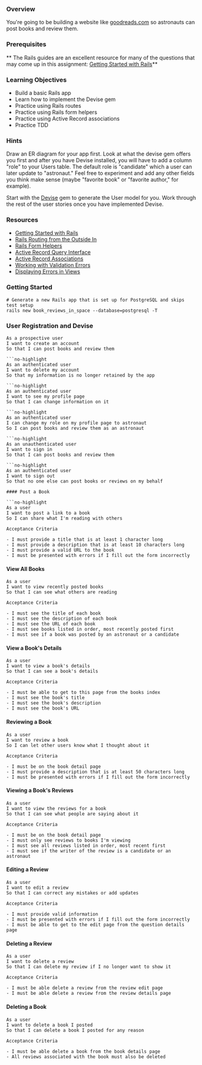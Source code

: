 ### Overview

You're going to be building a website like
[goodreads.com](http://www.goodreads.com/) so astronauts can post books and review them.

### Prerequisites

** The Rails guides are an excellent resource for many of the questions that may come up in this assignment:
[Getting Started with Rails](http://guides.rubyonrails.org/getting_started.html)**

### Learning Objectives

- Build a basic Rails app
- Learn how to implement the Devise gem
- Practice using Rails routes
- Practice using Rails form helpers
- Practice using Active Record associations
- Practice TDD

### Hints
Draw an ER diagram for your app first. Look at what the devise gem offers you first and after you have Devise installed, you will have to add a column "role" to your Users table. The default role is "candidate" which a user can later update to "astronaut." Feel free to experiment and add any other fields you think make sense (maybe "favorite book" or "favorite author," for example).

Start with the [Devise](https://github.com/plataformatec/devise) gem to generate the User model for you. Work through the rest of the user stories once you have implemented Devise.

### Resources

- [Getting Started with Rails](http://guides.rubyonrails.org/getting_started.html)
- [Rails Routing from the Outside In](http://guides.rubyonrails.org/routing.html)
- [Rails Form Helpers](http://guides.rubyonrails.org/form_helpers.html)
- [Active Record Query Interface](http://guides.rubyonrails.org/active_record_querying.html)
- [Active Record Associations](http://guides.rubyonrails.org/association_basics.html)
- [Working with Validation Errors](http://edgeguides.rubyonrails.org/active_record_validations.html#working-with-validation-errors)
- [Displaying Errors in Views](http://edgeguides.rubyonrails.org/active_record_validations.html#displaying-validation-errors-in-views)

### Getting Started

```no-highlight
# Generate a new Rails app that is set up for PostgreSQL and skips test setup
rails new book_reviews_in_space --database=postgresql -T
```

### User Registration and Devise

```no-highlight
As a prospective user
I want to create an account
So that I can post books and review them

```no-highlight
As an authenticated user
I want to delete my account
So that my information is no longer retained by the app

```no-highlight
As an authenticated user
I want to see my profile page
So that I can change information on it

```no-highlight
As an authenticated user
I can change my role on my profile page to astronaut
So I can post books and review them as an astronaut

```no-highlight
As an unauthenticated user
I want to sign in
So that I can post books and review them

```no-highlight
As an authenticated user
I want to sign out
So that no one else can post books or reviews on my behalf

#### Post a Book

```no-highlight
As a user
I want to post a link to a book
So I can share what I'm reading with others

Acceptance Criteria

- I must provide a title that is at least 1 character long
- I must provide a description that is at least 10 characters long
- I must provide a valid URL to the book
- I must be presented with errors if I fill out the form incorrectly
```

#### View All Books

```no-highlight
As a user
I want to view recently posted books
So that I can see what others are reading

Acceptance Criteria

- I must see the title of each book
- I must see the description of each book
- I must see the URL of each book
- I must see books listed in order, most recently posted first
- I must see if a book was posted by an astronaut or a candidate
```

#### View a Book's Details

```no-highlight
As a user
I want to view a book's details
So that I can see a book's details

Acceptance Criteria

- I must be able to get to this page from the books index
- I must see the book's title
- I must see the book's description
- I must see the book's URL
```

#### Reviewing a Book

```no-highlight
As a user
I want to review a book
So I can let other users know what I thought about it

Acceptance Criteria

- I must be on the book detail page
- I must provide a description that is at least 50 characters long
- I must be presented with errors if I fill out the form incorrectly
```

#### Viewing a Book's Reviews

```no-highlight
As a user
I want to view the reviews for a book
So that I can see what people are saying about it

Acceptance Criteria

- I must be on the book detail page
- I must only see reviews to books I'm viewing
- I must see all reviews listed in order, most recent first
- I must see if the writer of the review is a candidate or an astronaut
```

#### Editing a Review

```no-highlight
As a user
I want to edit a review
So that I can correct any mistakes or add updates

Acceptance Criteria

- I must provide valid information
- I must be presented with errors if I fill out the form incorrectly
- I must be able to get to the edit page from the question details page
```

#### Deleting a Review

```no-highlight
As a user
I want to delete a review
So that I can delete my review if I no longer want to show it

Acceptance Criteria

- I must be able delete a review from the review edit page
- I must be able delete a review from the review details page
```

#### Deleting a Book

```no-highlight
As a user
I want to delete a book I posted
So that I can delete a book I posted for any reason

Acceptance Criteria

- I must be able delete a book from the book details page
- All reviews associated with the book must also be deleted
```

[forms_for_models]: http://guides.rubyonrails.org/form_helpers.html#dealing-with-model-objects
